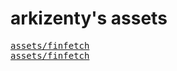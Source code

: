 arkizenty's assets
==================
<pre>
<a href="https://arkizenty.github.io/assets/finfetch/">assets/finfetch</a>
<a href="https://arkizenty.github.io/assets/finfetch/">assets/finfetch</a>
</pre>

<meta content="arkizenty's assets" property="og:title">
<meta content="assets for arkizenty's projects" property="og:description">
<meta content="arkizenty's assets" property="og:site_name">
<meta content='https://avatars2.githubusercontent.com/u/40907703?s=460&v=4' property='og:image'>
<link rel="shortcut icon" href="https://avatars2.githubusercontent.com/u/40907703?s=460&v=4">

